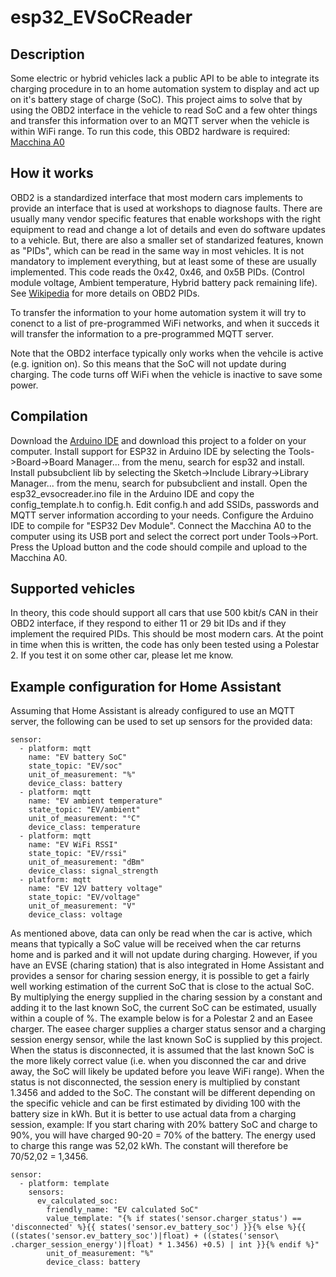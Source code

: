 # esp32_EVSoCReader

## Description
Some electric or hybrid vehicles lack a public API to be able to integrate its charging procedure in to an home automation system to display and act up on it's battery stage of charge (SoC).
This project aims to solve that by using the OBD2 interface in the vehicle to read SoC and a few ohter things and transfer this information over to an MQTT server when the vehicle is within WiFi range.
To run this code, this OBD2 hardware is required: [Macchina A0](https://www.macchina.cc/catalog/a0-boards/a0-under-dash)

## How it works
OBD2 is a standardized interface that most modern cars implements to provide an interface that is used at workshops to diagnose faults.
There are usually many vendor specific features that enable workshops with the right equipment to read and change a lot of details and even do software updates to a vehicle.
But, there are also a smaller set of standarized features, known as "PIDs", which can be read in the same way in most vehicles.
It is not mandatory to implement everything, but at least some of these are usually implemented.
This code reads the 0x42, 0x46, and 0x5B PIDs. (Control module voltage, Ambient temperature, Hybrid battery pack remaining life). See [Wikipedia](https://en.wikipedia.org/wiki/OBD-II_PIDs) for more details on OBD2 PIDs.

To transfer the information to your home automation system it will try to conenct to a list of pre-programmed WiFi networks, and when it succeds it will transfer the information to a pre-programmed MQTT server.

Note that the OBD2 interface typically only works when the vehcile is active (e.g. ignition on). So this means that the SoC will not update during charging.
The code turns off WiFi when the vehicle is inactive to save some power.

## Compilation
Download the [Arduino IDE](https://www.arduino.cc/en/software) and download this project to a folder on your computer.
Install support for ESP32 in Arduino IDE by selecting the Tools->Board->Board Manager... from the menu, search for esp32 and install.
Install pubsubclient lib by selecting the Sketch->Include Library->Library Manager... from the menu, search for pubsubclient and install.
Open the esp32_evsocreader.ino file in the Arduino IDE and copy the config_template.h to config.h.
Edit config.h and add SSIDs, passwords and MQTT server information according to your needs.
Configure the Arduino IDE to compile for "ESP32 Dev Module".
Connect the Macchina A0 to the computer using its USB port and select the correct port under Tools->Port.
Press the Upload button and the code should compile and upload to the Macchina A0.

## Supported vehicles
In theory, this code should support all cars that use 500 kbit/s CAN in their OBD2 interface, if they respond to either 11 or 29 bit IDs and if they implement the required PIDs.
This should be most modern cars.
At the point in time when this is written, the code has only been tested using a Polestar 2.
If you test it on some other car, please let me know.

## Example configuration for Home Assistant
Assuming that Home Assistant is already configured to use an MQTT server, the following can be used to set up sensors for the provided data:
```
sensor:
  - platform: mqtt
    name: "EV battery SoC"
    state_topic: "EV/soc"
    unit_of_measurement: "%"
    device_class: battery
  - platform: mqtt
    name: "EV ambient temperature"
    state_topic: "EV/ambient"
    unit_of_measurement: "°C"
    device_class: temperature
  - platform: mqtt
    name: "EV WiFi RSSI"
    state_topic: "EV/rssi"
    unit_of_measurement: "dBm"
    device_class: signal_strength
  - platform: mqtt
    name: "EV 12V battery voltage"
    state_topic: "EV/voltage"
    unit_of_measurement: "V"
    device_class: voltage
```

As mentioned above, data can only be read when the car is active, which means that typically a SoC value will be received when the car returns home and is parked and it will not update during charging.
However, if you have an EVSE (charing station) that is also integrated in Home Assistant and provides a sensor for charing session energy, it is possible to get a fairly well working estimation of the current SoC that is close to the actual SoC.
By multiplying the energy supplied in the charing session by a constant and adding it to the last known SoC, the current SoC can be estimated, usually within a couple of %.
The example below is for a Polestar 2 and an Easee charger.
The easee charger supplies a charger status sensor and a charging session energy sensor, while the last known SoC is supplied by this project.
When the status is disconnected, it is assumed that the last known SoC is the more likely correct value (i.e. when you disconned the car and drive away, the SoC will likely be updated before you leave WiFi range).
When the status is not disconnected, the session enery is multiplied by constant 1.3456 and added to the SoC.
The constant will be different depending on the specific vehicle and can be first estimated by dividing 100 with the battery size in kWh.
But it is better to use actual data from a charging session, example:
If you start charing with 20% battery SoC and charge to 90%, you will have charged 90-20 = 70% of the battery.
The energy used to charge this range was 52,02 kWh.
The constant will therefore be 70/52,02 = 1,3456.

```
sensor:
  - platform: template
    sensors:
      ev_calculated_soc:
        friendly_name: "EV calculated SoC"
        value_template: "{% if states('sensor.charger_status') == 'disconnected' %}{{ states('sensor.ev_battery_soc') }}{% else %}{{ ((states('sensor.ev_battery_soc')|float) + ((states('sensor\
.charger_session_energy')|float) * 1.3456) +0.5) | int }}{% endif %}"
        unit_of_measurement: "%"
        device_class: battery
```
